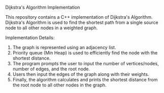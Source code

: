 Dijkstra's Algorithm Implementation

This repository contains a C++ implementation of Dijkstra's Algorithm. 
Dijkstra's Algorithm is used to find the shortest path from a single source node to all other nodes in a weighted graph.

Implementation Details:

1. The graph is represented using an adjacency list.
2. Priority queue (Min Heap) is used to efficiently find the node with the shortest distance.
3. The program prompts the user to input the number of vertices/nodes, number of edges, and the root node.
4. Users then input the edges of the graph along with their weights.
5. Finally, the algorithm calculates and prints the shortest distance from the root node to all other nodes in the graph.
